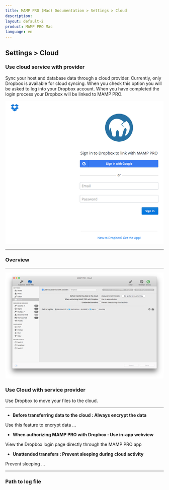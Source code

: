 ```yaml
---
title: MAMP PRO (Mac) Documentation > Settings > Cloud
description: 
layout: default-2
product: MAMP PRO Mac
language: en
---
```


## Settings > Cloud

### Use cloud service with provider

Sync your host and database data through a cloud provider. Currently, only Dropbox is available for cloud syncing. When you check this option you will be asked to log into your Dropbox account. When you have completed the login process your Dropbox will be linked to MAMP PRO.

![MAMP](/en/MAMP-PRO-Mac/Settings/Cloud/dropBox.png)

---

### Overview

---

![MAMP](/en/MAMP-PRO-Mac/Settings/Cloud/cloud.png)

### Use Cloud with service provider

Use Dropbox to move your files to the cloud.

---



*  **Before transferring data to the cloud : Always encrypt the data**
  
  Use this feature to encrypt data ...
  
*  **When authorizing MAMP PRO with Dropbox : Use in-app webview**
  
  View the Dropbox login page directly through the MAMP PRO app
  
*  **Unattended transfers : Prevent sleeping during cloud activity**
  
  Prevent sleeping ...
  

 ---
 
 ### Path to log file
 
 



